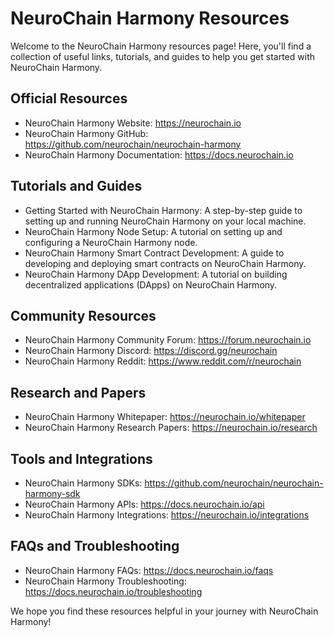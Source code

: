 # NeuroChain Harmony Resources
Welcome to the NeuroChain Harmony resources page! Here, you'll find a collection of useful links, tutorials, and guides to help you get started with NeuroChain Harmony.

## Official Resources

- NeuroChain Harmony Website: https://neurochain.io
- NeuroChain Harmony GitHub: https://github.com/neurochain/neurochain-harmony
- NeuroChain Harmony Documentation: https://docs.neurochain.io

## Tutorials and Guides

- Getting Started with NeuroChain Harmony: A step-by-step guide to setting up and running NeuroChain Harmony on your local machine.
- NeuroChain Harmony Node Setup: A tutorial on setting up and configuring a NeuroChain Harmony node.
- NeuroChain Harmony Smart Contract Development: A guide to developing and deploying smart contracts on NeuroChain Harmony.
- NeuroChain Harmony DApp Development: A tutorial on building decentralized applications (DApps) on NeuroChain Harmony.

## Community Resources

- NeuroChain Harmony Community Forum: https://forum.neurochain.io
- NeuroChain Harmony Discord: https://discord.gg/neurochain
- NeuroChain Harmony Reddit: https://www.reddit.com/r/neurochain

## Research and Papers

- NeuroChain Harmony Whitepaper: https://neurochain.io/whitepaper
- NeuroChain Harmony Research Papers: https://neurochain.io/research

## Tools and Integrations

- NeuroChain Harmony SDKs: https://github.com/neurochain/neurochain-harmony-sdk
- NeuroChain Harmony APIs: https://docs.neurochain.io/api
- NeuroChain Harmony Integrations: https://neurochain.io/integrations

## FAQs and Troubleshooting

- NeuroChain Harmony FAQs: https://docs.neurochain.io/faqs
- NeuroChain Harmony Troubleshooting: https://docs.neurochain.io/troubleshooting

We hope you find these resources helpful in your journey with NeuroChain Harmony!
